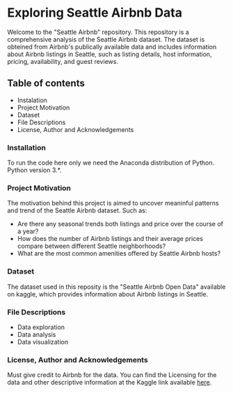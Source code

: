 # Exploring Seattle Airbnb Data
Welcome to the "Seattle Airbnb" repository. This repository is a comprehensive analysis of the Seattle Airbnb dataset. The dataset is obteined from Airbnb's publically available data and includes information about Airbnb listings in Seattle, such as listing details, host information, pricing, availability, and guest reviews.

## Table of contents
- Instalation
- Project Motivation 
- Dataset
- File Descriptions
- License, Author and Acknowledgements

### Installation
To run the code here only we need the Anaconda distribution of Python. Python version 3.*.

### Project Motivation
The motivation behind this project is aimed to uncover meaninful patterns and trend of the Seattle Airbnb dataset. Such as:
- Are there any seasonal trends both listings and price over the course of a year?
- How does the number of Airbnb listings and their average prices compare between different Seattle neighborhoods?
- What are the most common amenities offered by Seattle Airbnb hosts? 

### Dataset
The dataset used in this reposity is the "Seattle Airbnb Open Data"  available on kaggle, which provides information about Airbnb listings in Seattle.

### File Descriptions
- Data exploration 
- Data analysis
- Data visualization 

### License, Author and Acknowledgements
Must give credit to Airbnb for the data. You can find the Licensing for the data and other descriptive information at the Kaggle link available [here](https://www.kaggle.com/datasets/airbnb/seattle?select=reviews.csv).












